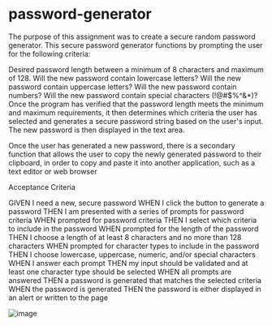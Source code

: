# password-generator

The purpose of this assignment was to create a secure random password generator. This secure password generator functions by prompting the user for the following criteria:

Desired password length between a minimum of 8 characters and maximum of 128.
Will the new password contain lowercase letters?
Will the new password contain uppercase letters?
Will the new password contain numbers?
Will the new password contain special characters (!@#$%^&*)?
Once the program has verified that the password length meets the minimum and maximum requirements, it then determines which criteria the user has selected and generates a secure password string based on the user's input. The new password is then displayed in the text area.

Once the user has generated a new password, there is a secondary function that allows the user to copy the newly generated password to their clipboard, in order to copy and paste it into another application, such as a text editor or web browser

Acceptance Criteria

GIVEN I need a new, secure password
WHEN I click the button to generate a password
THEN I am presented with a series of prompts for password criteria
WHEN prompted for password criteria
THEN I select which criteria to include in the password
WHEN prompted for the length of the password
THEN I choose a length of at least 8 characters and no more than 128 characters
WHEN prompted for character types to include in the password
THEN I choose lowercase, uppercase, numeric, and/or special characters
WHEN I answer each prompt
THEN my input should be validated and at least one character type should be selected
WHEN all prompts are answered
THEN a password is generated that matches the selected criteria
WHEN the password is generated
THEN the password is either displayed in an alert or written to the page

![image](https://user-images.githubusercontent.com/74886597/104625097-59e69700-5662-11eb-91fd-c9bd7e8506ca.png)
